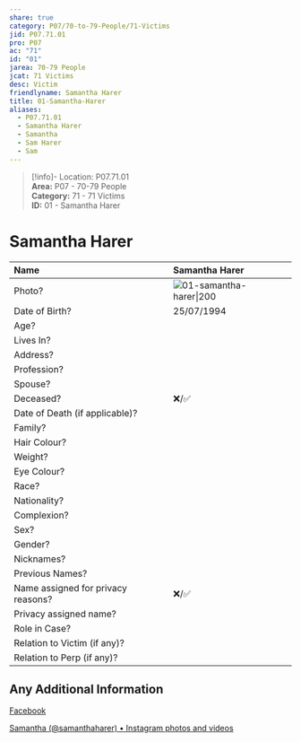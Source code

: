 ```yaml
---  
share: true  
category: P07/70-to-79-People/71-Victims  
jid: P07.71.01  
pro: P07  
ac: "71"  
id: "01"  
jarea: 70-79 People  
jcat: 71 Victims  
desc: Victim  
friendlyname: Samantha Harer  
title: 01-Samantha-Harer  
aliases:  
  - P07.71.01  
  - Samantha Harer  
  - Samantha  
  - Sam Harer  
  - Sam  
---  
```

  
>[!info]- Location: P07.71.01  
>**Area:** P07 - 70-79 People  
>**Category:** 71 - 71 Victims  
>**ID:** 01 - Samantha Harer  
  
# Samantha Harer  
  
  
| Name                               | Samantha Harer           |  
|:---------------------------------- |:---------- |  
| Photo?                             | ![01-samantha-harer\|200](../../30-to-39-Case-Media/32-People/01-samantha-harer.jpg) |  
| Date of Birth?                     |  25/07/1994          |  
| Age?                               |            |  
| Lives In?                          |            |  
| Address?                           |            |  
| Profession?                        |            |  
| Spouse?                            |            |  
| Deceased?                          | ❌/✅      |  
| Date of Death (if applicable)?     |            |  
| Family?                            |            |  
| Hair Colour?                       |            |  
| Weight?                            |            |  
| Eye Colour?                        |            |  
| Race?                              |            |  
| Nationality?                       |            |  
| Complexion?                        |            |  
| Sex?                               |            |  
| Gender?                                   |            |  
| Nicknames?                         |            |  
| Previous Names?                    |            |  
| Name assigned for privacy reasons? | ❌/✅      |  
| Privacy assigned name?             |            |  
| Role in Case?                      |            |  
| Relation to Victim (if any)?       |            |  
| Relation to Perp (if any)?         |            |  
  
## Any Additional Information  
  
[Facebook](https://www.facebook.com/samantha.harer/)  
  
[Samantha (@samanthaharer) • Instagram photos and videos](https://www.instagram.com/samanthaharer/)  
  
